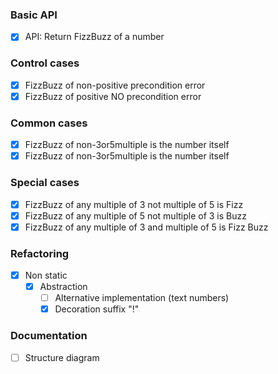 ### Basic API
- [X] API: Return FizzBuzz of a number

### Control cases
- [x] FizzBuzz of non-positive precondition error
- [x] FizzBuzz of positive NO precondition error

### Common cases 
- [x] FizzBuzz of non-3or5multiple is the number itself
- [x] FizzBuzz of non-3or5multiple is the number itself

### Special cases
- [x] FizzBuzz of any multiple of 3 not multiple of 5 is Fizz
- [x] FizzBuzz of any multiple of 5 not multiple of 3 is Buzz
- [x] FizzBuzz of any multiple of 3 and multiple of 5 is Fizz Buzz

### Refactoring
- [x] Non static
  - [x] Abstraction
    - [ ] Alternative implementation (text numbers)
    - [x] Decoration suffix "!"
    
### Documentation
- [ ] Structure diagram 

